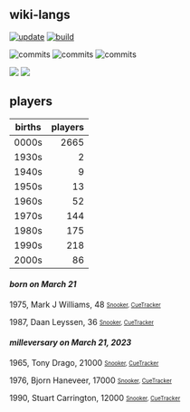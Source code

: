 ## wiki-langs
[![update](https://github.com/dreamerminsk/wiki-langs/actions/workflows/update-tables.yml/badge.svg)](https://github.com/dreamerminsk/wiki-langs/actions/workflows/update-tables.yml)
[![build](https://github.com/dreamerminsk/wiki-langs/actions/workflows/build.yml/badge.svg)](https://github.com/dreamerminsk/wiki-langs/actions/workflows/build.yml)

![commits](https://img.shields.io/github/commit-activity/y/dreamerminsk/wiki-langs)
![commits](https://img.shields.io/github/commit-activity/m/dreamerminsk/wiki-langs)
![commits](https://img.shields.io/github/commit-activity/w/dreamerminsk/wiki-langs)

![](https://img.shields.io/github/languages/code-size/dreamerminsk/wiki-langs)
![](https://img.shields.io/github/repo-size/dreamerminsk/wiki-langs)

## players
| births | players |
| :----: | ------: |
| 0000s | 2665 |
| 1930s | 2 |
| 1940s | 9 |
| 1950s | 13 |
| 1960s | 52 |
| 1970s | 144 |
| 1980s | 175 |
| 1990s | 218 |
| 2000s | 86 |

#### ***born on March 21***
1975, Mark J Williams, 48 <sub><sup>[Snooker](http://www.snooker.org/res/index.asp?player=1), [CueTracker](http://cuetracker.net/Players/mark-williams/)</sup></sub>

1987, Daan Leyssen, 36 <sub><sup>[Snooker](http://www.snooker.org/res/index.asp?player=840), [CueTracker](http://cuetracker.net/Players/daan-leyssen/)</sup></sub>


#### ***milleversary on March 21, 2023***
1965, Tony Drago, 21000 <sub><sup>[Snooker](http://www.snooker.org/res/index.asp?player=41), [CueTracker](http://cuetracker.net/Players/tony-drago/)</sup></sub>

1976, Bjorn Haneveer, 17000 <sub><sup>[Snooker](http://www.snooker.org/res/index.asp?player=64), [CueTracker](http://cuetracker.net/Players/bjorn-haneveer/)</sup></sub>

1990, Stuart Carrington, 12000 <sub><sup>[Snooker](http://www.snooker.org/res/index.asp?player=128), [CueTracker](http://cuetracker.net/Players/stuart-carrington/)</sup></sub>



